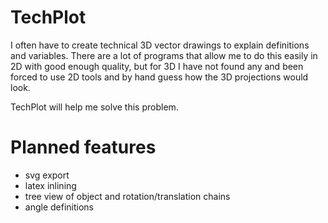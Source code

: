 TechPlot
========

I often have to create technical 3D vector drawings to explain definitions and variables. There are a lot of programs that allow me to do this easily in 2D with good enough quality, but for 3D I have not found any and been forced to use 2D tools and by hand guess how the 3D projections would look.

TechPlot will help me solve this problem.

Planned features
=================
  * svg export
  * latex inlining
  * tree view of object and rotation/translation chains
  * angle definitions
